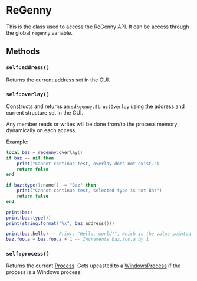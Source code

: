 # ReGenny

This is the class used to access the ReGenny API. It can be access through the global `regenny` variable.

## Methods

### `self:address()`

Returns the current address set in the GUI.


### `self:overlay()`

Constructs and returns an `sdkgenny.StructOverlay` using the address and current structure set in the GUI.

Any member reads or writes will be done from/to the process memory dynamically on each access.

Example:

```lua
local baz = regenny:overlay()
if baz == nil then
    print("Cannot continue test, overlay does not exist.")
    return false
end

if baz:type():name() ~= "Baz" then
    print("Cannot continue test, selected type is not Baz")
    return false
end

print(baz)
print(baz:type())
print(string.format("%x", baz:address()))

print(baz.hello) -- Prints "Hello, world!", which is the value pointed to by baz.hello
baz.foo.a = baz.foo.a + 1 -- Increments baz.foo.a by 1
```

### `self:process()`

Returns the current [Process](Process.md). Gets upcasted to a [WindowsProcess](WindowsProcess.md) if the process is a Windows process.
